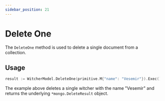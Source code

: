 ```yaml
---
sidebar_position: 21
---
```


# Delete One

The `DeleteOne` method is used to delete a single document from a collection.

## Usage

```go
result := WitcherModel.DeleteOne(primitive.M{"name": "Vesemir"}).Exec().(*mongo.DeleteResult)
```

The example above deletes a single witcher with the name "Vesemir" and returns the underlying `*mongo.DeleteResult` object.
